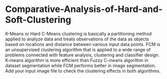 # Comparative-Analysis-of-Hard-and-Soft-Clustering
K-Means or Hard C-Means clustering is basically a partitioning method applied to analyze data and treats observations of the data as objects based on locations and distance between various input data points. FCM is an unsupervised clustering algorithm that is applied to a wide range of problems connected with feature analysis, clustering and classifier design. K-means algorithm is more efficient than Fuzzy C-means algorithm in dataset segmentation while FCM performs better in image segmentation.
Add your input image file to check the clustering effects in both algorithms.

